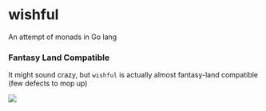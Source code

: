 wishful
=======

An attempt of monads in Go lang

### Fantasy Land Compatible

It might sound crazy, but `wishful` is actually almost fantasy-land
compatible (few defects to mop up)

[
  ![](https://raw.github.com/fantasyland/fantasy-land/master/logo.png)
](https://github.com/fantasyland/fantasy-land)